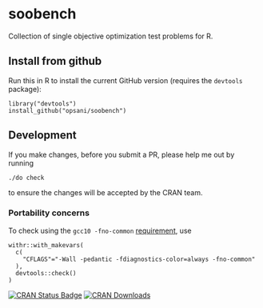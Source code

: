 # soobench
Collection of single objective optimization test problems for R.

## Install from github

Run this in R to install the current GitHub version (requires the `devtools`
package):

```splus
library("devtools")
install_github("opsani/soobench")
```

## Development

If you make changes, before you submit a PR, please help me out by running
```
./do check
```
to ensure the changes will be accepted by the CRAN team.

### Portability concerns
To check using the `gcc10 -fno-common` [requirement](https://cran.r-project.org/doc/manuals/r-release/R-exts.html#Portable-C-and-C_002b_002b-code),
use
```
withr::with_makevars(
  c(
    "CFLAGS"="-Wall -pedantic -fdiagnostics-color=always -fno-common"
  ),
  devtools::check()
)
```

[![CRAN Status Badge](http://www.r-pkg.org/badges/version/soobench)](http://cran.r-project.org/web/packages/soobench)
[![CRAN Downloads](http://cranlogs.r-pkg.org/badges/soobench)](http://cran.rstudio.com/web/packages/soobench/index.html)

